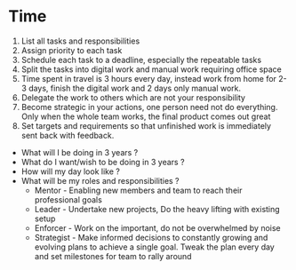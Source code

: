 # Time


1. List all tasks and responsibilities
2. Assign priority to each task
3. Schedule each task to a deadline, especially the repeatable tasks
4. Split the tasks into digital work and manual work requiring office space
5. Time spent in travel is 3 hours every day, instead work from home for 2-3 days, finish the digital work and 2 days only manual work.
6. Delegate the work to others which are not your responsibility
7. Become strategic in your actions, one person need not do everything.  Only when the whole team works, the final product comes out great
8. Set targets and requirements so that unfinished work is immediately sent back with feedback.


* What will I be doing in 3 years ?
* What do I want/wish to be doing in 3 years ?
* How will my day look like ?
* What will be my roles and responsibilities ?
  * Mentor - Enabling new members and team to reach their professional goals
  * Leader - Undertake new projects, Do the heavy lifting with existing setup
  * Enforcer - Work on the important, do not be overwhelmed by noise
  * Strategist - Make informed decisions to constantly growing and evolving plans to 
    achieve a single goal. Tweak the plan every day and set milestones for team to rally around 